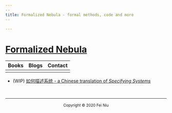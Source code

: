 ```yaml
---
--
title: Formalized Nebula - formal methods, code and more
--

---
```


# [Formalized Nebula](../index.html)

| Books | Blogs | Contact |
| :---: | :---: | :-----: |
|       |       |         |

- (WIP) [如何描述系统 - a Chinese translation of _Specifying Systems_](https://fniu.github.com/books/specifying-systems-cn)
<br>

<hr><center><small>Copyright © 2020 Fei Niu</small></center>



